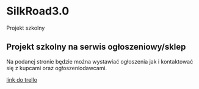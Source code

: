 # SilkRoad3.0
Projekt szkolny
## Projekt szkolny na serwis ogłoszeniowy/sklep
Na podanej stronie będzie można wystawiać ogłoszenia jak i kontaktować się z kupcami oraz ogłoszeniodawcami.

[link do trello](https://trello.com/b/NwJu7gpP)
